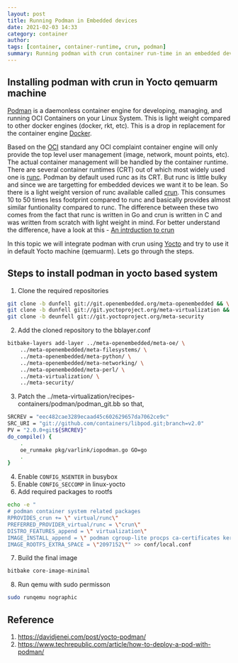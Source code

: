 ```yaml
---
layout: post
title: Running Podman in Embedded devices
date: 2021-02-03 14:33
category: container
author: 
tags: [container, container-runtime, crun, podman]
summary: Running podman with crun container run-time in an embedded devices
---
```


## Installing podman with crun in Yocto qemuarm machine

[Podman](https://podman.io/) is a daemonless container engine for developing, managing, and running OCI Containers on your Linux System. This is light weight compared to other docker engines (docker, rkt, etc). This is a drop in replacement for the container engine [Docker](https://www.docker.com/).

Based on the [OCI](https://opencontainers.org/) standard any OCI complaint container engine will only provide the top level user management (image, network, mount points, etc). The actual container management will be handled by the container runtime. There are several container runtimes (CRT) out of which most widely used one is [runc](https://github.com/opencontainers/runc). Podman by default used runc as its CRT. But runc is little bulky and since we are targetting for embedded devices we want it to be lean. So there is a light weight version of runc available called [crun](https://github.com/containers/crun). This consumes 10 to 50 times less footprint compared to runc and basically provides almost similar funtionality compared to runc. The difference between these two comes from the fact that runc is written in Go and crun is written in C and was written from scratch with light weight in mind. For better understand the difference, have a look at this - [An intrduction to crun](https://www.redhat.com/sysadmin/introduction-crun)

In this topic we will integrate podman with crun using [Yocto](https://www.yoctoproject.org/) and try to use it in default Yocto machine (qemuarm). Lets go through the steps.

## Steps to install podman in yocto based system

1. Clone the required repositories

```bash
git clone -b dunfell git://git.openembedded.org/meta-openembedded && \
git clone -b dunfell git://git.yoctoproject.org/meta-virtualization && \
git clone -b deunfell git://git.yoctoproject.org/meta-security
```

2. Add the cloned repository to the bblayer.conf

```bash
bitbake-layers add-layer ../meta-openembedded/meta-oe/ \
	../meta-openembedded/meta-filesystems/ \
  	../meta-openembedded/meta-python/ \
	../meta-openembedded/meta-networking/ \
	../meta-openembedded/meta-perl/ \
	../meta-virtualization/ \
	../meta-security/
```

3. Patch the ../meta-virtualization/recipes-containers/podman/podman_git.bb so that,

```bash
SRCREV = "eec482cae3289ecaad45c602629657da7062ce9c"
SRC_URI = "git://github.com/containers/libpod.git;branch=v2.0"
PV = "2.0.0+git${SRCREV}"
do_compile() {
    .
    oe_runmake pkg/varlink/iopodman.go GO=go
    .
}
```

4. Enable `CONFIG_NSENTER` in busybox
5. Enable `CONFIG_SECCOMP` in linux-yocto
6. Add required packages to rootfs

```bash
echo -e "
# podman container system related packages
RPROVIDES_crun += \" virtual/runc\"
PREFERRED_PROVIDER_virtual/runc = \"crun\"
DISTRO_FEATURES_append = \" virtualization\"
IMAGE_INSTALL_append = \" podman cgroup-lite procps ca-certificates kernel-modules\"
IMAGE_ROOTFS_EXTRA_SPACE = \"2097152\"" >> conf/local.conf
```
7. Build the final image

```bash
bitbake core-image-minimal
```

8. Run qemu with sudo permisson

```bash
sudo runqemu nographic
```

## Reference
1. https://davidjenei.com/post/yocto-podman/
2. https://www.techrepublic.com/article/how-to-deploy-a-pod-with-podman/
